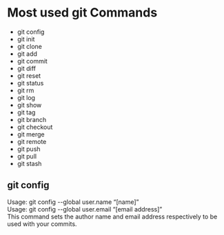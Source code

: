 # Most used git Commands
- git config
- git init
- git clone
- git add
- git commit
- git diff
- git reset
- git status
- git rm
- git log
- git show
- git tag
- git branch
- git checkout
- git merge
- git remote
- git push
- git pull
- git stash

## **git config**
Usage: git config --global user.name “[name]”  
Usage: git config --global user.email “[email address]”  
This command sets the author name and email address respectively to be used with your commits.
